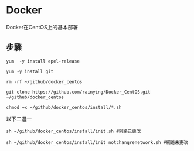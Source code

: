# Docker #

Docker在CentOS上的基本部署

## 步驟 ##

```
yum  -y install epel-release
```

```
yum -y install git 
```

```
rm -rf ~/github/docker_centos
```

```
git clone https://github.com/rainying/Docker_CentOS.git ~/github/docker_centos
```

```
chmod +x ~/github/docker_centos/install/*.sh
```

以下二選一

```
sh ~/github/docker_centos/install/init.sh #網路已更改
```

```
sh ~/github/docker_centos/install/init_notchangrenetwork.sh #網路未更改
```

